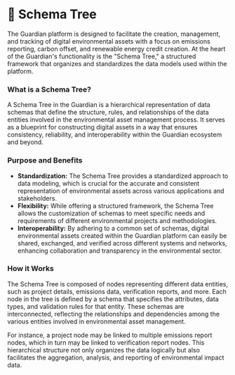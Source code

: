 # 📂 Schema Tree

The Guardian platform is designed to facilitate the creation, management, and tracking of digital environmental assets with a focus on emissions reporting, carbon offset, and renewable energy credit creation. At the heart of the Guardian's functionality is the "Schema Tree," a structured framework that organizes and standardizes the data models used within the platform.

### What is a Schema Tree?&#x20;

A Schema Tree in the Guardian is a hierarchical representation of data schemas that define the structure, rules, and relationships of the data entities involved in the environmental asset management process. It serves as a blueprint for constructing digital assets in a way that ensures consistency, reliability, and interoperability within the Guardian ecosystem and beyond.&#x20;

### Purpose and Benefits&#x20;

* **Standardization:** The Schema Tree provides a standardized approach to data modeling, which is crucial for the accurate and consistent representation of environmental assets across various applications and stakeholders.&#x20;
* **Flexibility:** While offering a structured framework, the Schema Tree allows the customization of schemas to meet specific needs and requirements of different environmental projects and methodologies.&#x20;
* **Interoperability:** By adhering to a common set of schemas, digital environmental assets created within the Guardian platform can easily be shared, exchanged, and verified across different systems and networks, enhancing collaboration and transparency in the environmental sector.&#x20;

### How it Works&#x20;

The Schema Tree is composed of nodes representing different data entities, such as project details, emissions data, verification reports, and more. Each node in the tree is defined by a schema that specifies the attributes, data types, and validation rules for that entity. These schemas are interconnected, reflecting the relationships and dependencies among the various entities involved in environmental asset management.&#x20;

For instance, a project node may be linked to multiple emissions report nodes, which in turn may be linked to verification report nodes. This hierarchical structure not only organizes the data logically but also facilitates the aggregation, analysis, and reporting of environmental impact data.&#x20;
